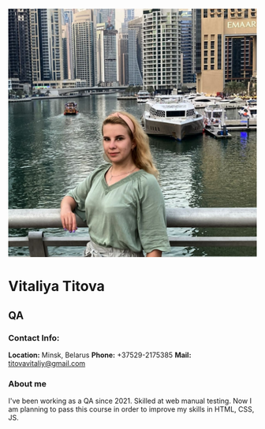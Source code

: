 ![Avatar-photo](/img/1.jpg)
# **Vitaliya Titova**

## **QA**

### Contact Info:
**Location:** Minsk, Belarus
**Phone:** +37529-2175385
**Mail:** titovavitaliy@gmail.com

### About me
I've been working as a QA since 2021. Skilled at web manual testing. Now I am planning to pass this course in order to improve my skills in HTML, CSS, JS.